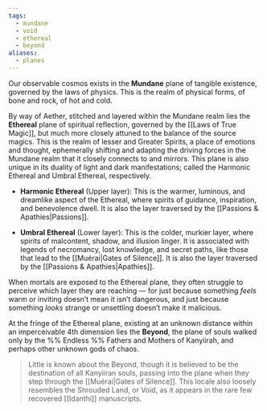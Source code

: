 ```yaml
---
tags:
  - mundane
  - void
  - ethereal
  - beyond
aliases:
  - planes
---
```

Our observable cosmos exists in the **Mundane** plane of tangible existence, governed by the laws of physics. This is the realm of physical forms, of bone and rock, of hot and cold.

By way of Aether, stitched and layered within the Mundane realm lies the **Ethereal** plane of spiritual reflection, governed by the [[Laws of True Magic]], but much more closely attuned to the balance of the source magics. This is the realm of lesser and Greater Spirits, a place of emotions and thought, ephemerally shifting and adapting the driving forces in the Mundane realm that it closely connects to and mirrors. This plane is also unique in its duality of light and dark manifestations; called the Harmonic Ethereal and Umbral Ethereal, respectively.

- **Harmonic Ethereal** (Upper layer): This is the warmer, luminous, and dreamlike aspect of the Ethereal, where spirits of guidance, inspiration, and benevolence dwell. It is also the layer traversed by the [[Passions & Apathies|Passions]].

- **Umbral Ethereal** (Lower layer): This is the colder, murkier layer, where spirits of malcontent, shadow, and illusion linger. It is associated with legends of necromancy, lost knowledge, and secret paths, like those that lead to the [[Muérai|Gates of Silence]]. It is also the layer traversed by the [[Passions & Apathies|Apathies]].

When mortals are exposed to the Ethereal plane, they often struggle to perceive which layer they are reaching — for just because something _feels_ warm or inviting doesn’t mean it isn’t dangerous, and just because something *looks* strange or unsettling doesn’t make it malicious. 

At the fringe of the Ethereal plane, existing at an unknown distance within an imperceivable 4th dimension lies the **Beyond**, the plane of souls walked only by the %% Endless %% Fathers and Mothers of Kanyiirah, and perhaps other unknown gods of chaos.

> Little is known about the Beyond, though it is believed to be the destination of all Kanyiiran souls, passing into the plane when they step through the [[Muérai|Gates of Silence]]. This locale also loosely resembles the Shrouded Land, or Void, as it appears in the rare few recovered [[Idanthi]] manuscripts.